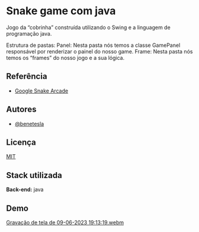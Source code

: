 
# Snake game com java
Jogo da “cobrinha” construída utilizando o Swing e a linguagem de programação java.

Estrutura de pastas: 
Panel: Nesta pasta nós temos a classe GamePanel responsável por renderizar o painel do nosso game.
Frame: Nesta pasta nós temos os “frames” do nosso jogo e a sua lógica.



## Referência

 - [Google Snake Arcade](https://www.google.com/fbx?fbx=snake_arcade)
 

## Autores

- [@benetesla](https://github.com/benetesla?tab=repositories)


## Licença

[MIT](https://choosealicense.com/licenses/mit/)


## Stack utilizada

**Back-end:** java

## Demo

[Gravação de tela de 09-06-2023 19:13:19.webm](https://github.com/benetesla/Snake/assets/78994881/2cfa063f-0905-4745-93d7-fd53364aac23)

